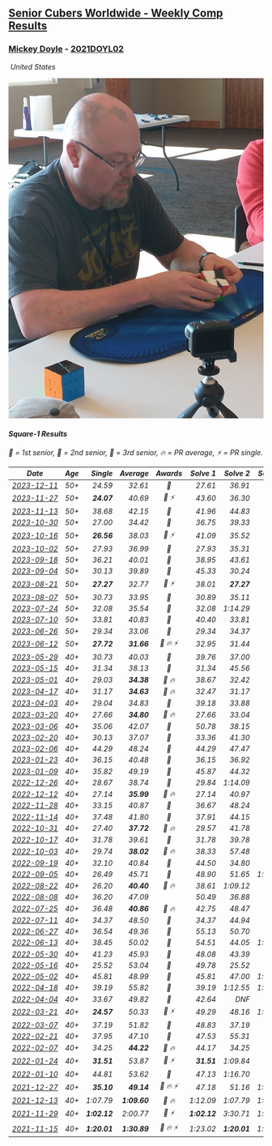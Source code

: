 <style>table {white-space: nowrap;}</style>
<link rel="stylesheet" type="text/css" href="/scw-comp/css/flags.css" />

## [Senior Cubers Worldwide - Weekly Comp Results](/scw-comp/results/)
### [Mickey Doyle](README.md) - [2021DOYL02](https://www.worldcubeassociation.org/persons/2021DOYL02?event=sq1)

<i class="flag flag-US" />&nbsp;United States

![Mickey Doyle](1644595509.jpg)

#### Square-1 Results

<span style="white-space: nowrap;">🥇 = 1st senior</span>, <span style="white-space: nowrap;">🥈 = 2nd senior</span>, <span style="white-space: nowrap;">🥉 = 3rd senior</span>, <span style="white-space: nowrap;">🔥 = PR average</span>, <span style="white-space: nowrap;">⚡ = PR single</span>.

| Date | Age | Single | Average | Awards | Solve 1 | Solve 2 | Solve 3 | Solve 4 | Solve 5 | Video |
| :--: | :--: | --: | --: | :--: | --: | --: | --: | --: | --: | :-- |
| [2023-12-11](../../results/2023-12-11/sq1.md) | 50+ | 24.59 | 32.61 | 🥈 | 27.61 | 36.91 | 24.59 | 33.30 | 43.66 | [Desktop](https://www.facebook.com/events/256225627472117/permalink/262460063515340) / [Mobile](https://m.facebook.com/events/256225627472117?view=permalink&id=262460063515340) |
| [2023-11-27](../../results/2023-11-27/sq1.md) | 50+ | **24.07** | 40.69 | 🥈 ⚡ | 43.60 | 36.30 | 42.18 | 1:28.80 | **24.07** | [Desktop](https://www.facebook.com/events/872715707643227/permalink/879924386922359) / [Mobile](https://m.facebook.com/events/872715707643227?view=permalink&id=879924386922359) |
| [2023-11-13](../../results/2023-11-13/sq1.md) | 50+ | 38.68 | 42.15 | 🥈 | 41.96 | 44.83 | 38.68 | 39.65 | 56.47 | [Desktop](https://www.facebook.com/events/1003569957614479/permalink/1010616120243196) / [Mobile](https://m.facebook.com/events/1003569957614479?view=permalink&id=1010616120243196) |
| [2023-10-30](../../results/2023-10-30/sq1.md) | 50+ | 27.00 | 34.42 | 🥈 | 36.75 | 39.33 | 27.00 | 27.19 | 43.19 | [Desktop](https://www.facebook.com/events/690958203130039/permalink/696826772543182) / [Mobile](https://m.facebook.com/events/690958203130039?view=permalink&id=696826772543182) |
| [2023-10-16](../../results/2023-10-16/sq1.md) | 50+ | **26.56** | 38.03 | 🥈 ⚡ | 41.09 | 35.52 | 37.49 | **26.56** | 42.55 | [Desktop](https://www.facebook.com/events/1393317244902153/permalink/1400170000883544) / [Mobile](https://m.facebook.com/events/1393317244902153?view=permalink&id=1400170000883544) |
| [2023-10-02](../../results/2023-10-02/sq1.md) | 50+ | 27.93 | 36.99 | 🥈 | 27.93 | 35.31 | 35.67 | 45.87 | 39.99 | [Desktop](https://www.facebook.com/events/1174919303425786/permalink/1182272046023845) / [Mobile](https://m.facebook.com/events/1174919303425786?view=permalink&id=1182272046023845) |
| [2023-09-18](../../results/2023-09-18/sq1.md) | 50+ | 36.21 | 40.01 | 🥈 | 38.95 | 43.61 | 39.38 | 41.69 | 36.21 | [Desktop](https://www.facebook.com/events/1513433686174189/permalink/1520999605417597) / [Mobile](https://m.facebook.com/events/1513433686174189?view=permalink&id=1520999605417597) |
| [2023-09-04](../../results/2023-09-04/sq1.md) | 50+ | 30.13 | 39.89 | 🥈 | 45.33 | 30.24 | 50.93 | 30.13 | 44.10 | [Desktop](https://www.facebook.com/events/2641073766048109/permalink/2651041635051322) / [Mobile](https://m.facebook.com/events/2641073766048109?view=permalink&id=2651041635051322) |
| [2023-08-21](../../results/2023-08-21/sq1.md) | 50+ | **27.27** | 32.77 | 🥈 ⚡ | 38.01 | **27.27** | 32.17 | 1:14.24 | 28.13 | [Desktop](https://www.facebook.com/events/1221531751824966/permalink/1227477697897038) / [Mobile](https://m.facebook.com/events/1221531751824966?view=permalink&id=1227477697897038) |
| [2023-08-07](../../results/2023-08-07/sq1.md) | 50+ | 30.73 | 33.95 | 🥈 | 30.89 | 35.11 | 35.84 | DNF | 30.73 | [Desktop](https://www.facebook.com/events/666756165039562/permalink/672217717826740) / [Mobile](https://m.facebook.com/events/666756165039562?view=permalink&id=672217717826740) |
| [2023-07-24](../../results/2023-07-24/sq1.md) | 50+ | 32.08 | 35.54 | 🥈 | 32.08 | 1:14.29 | 32.34 | 37.86 | 36.43 | [Desktop](https://www.facebook.com/events/806030584473421/permalink/811164057293407) / [Mobile](https://m.facebook.com/events/806030584473421?view=permalink&id=811164057293407) |
| [2023-07-10](../../results/2023-07-10/sq1.md) | 50+ | 33.81 | 40.83 | 🥈 | 40.40 | 33.81 | 48.45 | 44.03 | 38.06 | [Desktop](https://www.facebook.com/events/290406996735190/permalink/297249952717561) / [Mobile](https://m.facebook.com/events/290406996735190?view=permalink&id=297249952717561) |
| [2023-06-26](../../results/2023-06-26/sq1.md) | 50+ | 29.34 | 33.06 | 🥈 | 29.34 | 34.37 | 34.21 | 35.45 | 30.59 | [Desktop](https://www.facebook.com/events/310574547970581/permalink/317596370601732) / [Mobile](https://m.facebook.com/events/310574547970581?view=permalink&id=317596370601732) |
| [2023-06-12](../../results/2023-06-12/sq1.md) | 50+ | **27.72** | **31.66** | 🥈 🔥 ⚡ | 32.95 | 31.44 | 36.15 | **27.72** | 30.60 | [Desktop](https://www.facebook.com/events/252304080823510/permalink/259631880090730) / [Mobile](https://m.facebook.com/events/252304080823510?view=permalink&id=259631880090730) |
| [2023-05-29](../../results/2023-05-29/sq1.md) | 40+ | 30.73 | 40.03 | 🥈 | 39.76 | 37.00 | 43.34 | 30.73 | 46.24 | [Desktop](https://www.facebook.com/events/3552780501633678/permalink/3561537370757991) / [Mobile](https://m.facebook.com/events/3552780501633678?view=permalink&id=3561537370757991) |
| [2023-05-15](../../results/2023-05-15/sq1.md) | 40+ | 31.34 | 38.13 | 🥈 | 31.34 | 45.56 | 35.08 | DNF | 33.76 | [Desktop](https://www.facebook.com/events/128088546941599/permalink/137983255952128) / [Mobile](https://m.facebook.com/events/128088546941599?view=permalink&id=137983255952128) |
| [2023-05-01](../../results/2023-05-01/sq1.md) | 40+ | 29.03 | **34.38** | 🥈 🔥 | 38.67 | 32.42 | 44.17 | 29.03 | 32.06 | [Desktop](https://www.facebook.com/events/1407988503335303/permalink/1416121702521983) / [Mobile](https://m.facebook.com/events/1407988503335303?view=permalink&id=1416121702521983) |
| [2023-04-17](../../results/2023-04-17/sq1.md) | 40+ | 31.17 | **34.63** | 🥈 🔥 | 32.47 | 31.17 | 45.06 | 32.98 | 38.43 | [Desktop](https://www.facebook.com/events/238970528738328/permalink/246077844694263) / [Mobile](https://m.facebook.com/events/238970528738328?view=permalink&id=246077844694263) |
| [2023-04-03](../../results/2023-04-03/sq1.md) | 40+ | 29.04 | 34.83 | 🥈 | 39.18 | 33.88 | 29.04 | 41.82 | 31.44 | [Desktop](https://www.facebook.com/events/610841793891609/permalink/617053606603761) / [Mobile](https://m.facebook.com/events/610841793891609?view=permalink&id=617053606603761) |
| [2023-03-20](../../results/2023-03-20/sq1.md) | 40+ | 27.66 | **34.80** | 🥈 🔥 | 27.66 | 33.04 | 44.00 | 37.82 | 33.55 | [Desktop](https://www.facebook.com/events/171663595723883/permalink/178386685051574) / [Mobile](https://m.facebook.com/events/171663595723883?view=permalink&id=178386685051574) |
| [2023-03-06](../../results/2023-03-06/sq1.md) | 40+ | 35.06 | 42.07 | 🥈 | 50.78 | 38.15 | 46.11 | 41.96 | 35.06 | [Desktop](https://www.facebook.com/events/520428456921801/permalink/527584216206225) / [Mobile](https://m.facebook.com/events/520428456921801?view=permalink&id=527584216206225) |
| [2023-02-20](../../results/2023-02-20/sq1.md) | 40+ | 30.13 | 37.07 | 🥈 | 33.36 | 41.30 | 36.54 | 30.13 | 52.83 | [Desktop](https://www.facebook.com/events/902902514362571/permalink/910603393592483) / [Mobile](https://m.facebook.com/events/902902514362571?view=permalink&id=910603393592483) |
| [2023-02-06](../../results/2023-02-06/sq1.md) | 40+ | 44.29 | 48.24 | 🥈 | 44.29 | 47.47 | 51.31 | 45.95 | 59.73 | [Desktop](https://www.facebook.com/events/727168602388677/permalink/736303128141891) / [Mobile](https://m.facebook.com/events/727168602388677?view=permalink&id=736303128141891) |
| [2023-01-23](../../results/2023-01-23/sq1.md) | 40+ | 36.15 | 40.48 | 🥈 | 36.15 | 36.92 | 48.46 | 38.98 | 45.54 | [Desktop](https://www.facebook.com/events/1297068784473295/permalink/1305685563611617) / [Mobile](https://m.facebook.com/events/1297068784473295?view=permalink&id=1305685563611617) |
| [2023-01-09](../../results/2023-01-09/sq1.md) | 40+ | 35.82 | 49.19 | 🥈 | 45.87 | 44.32 | 35.82 | 1:50.58 | 57.39 | [Desktop](https://www.facebook.com/events/3345232965716031/permalink/3355291428043518) / [Mobile](https://m.facebook.com/events/3345232965716031?view=permalink&id=3355291428043518) |
| [2022-12-26](../../results/2022-12-26/sq1.md) | 40+ | 28.67 | 38.74 | 🥈 | 29.84 | 1:14.09 | 28.67 | 43.76 | 42.62 | [Desktop](https://www.facebook.com/events/1093949927944727/permalink/1102117247127995) / [Mobile](https://m.facebook.com/events/1093949927944727?view=permalink&id=1102117247127995) |
| [2022-12-12](../../results/2022-12-12/sq1.md) | 40+ | 27.14 | **35.99** | 🥈 🔥 | 27.14 | 40.97 | 54.15 | 29.81 | 37.20 | [Desktop](https://www.facebook.com/events/663641112081341/permalink/674234961021956) / [Mobile](https://m.facebook.com/events/663641112081341?view=permalink&id=674234961021956) |
| [2022-11-28](../../results/2022-11-28/sq1.md) | 40+ | 33.15 | 40.87 | 🥈 | 36.67 | 48.24 | 54.39 | 37.70 | 33.15 | [Desktop](https://www.facebook.com/events/1804728823229042/permalink/1815728768795714) / [Mobile](https://m.facebook.com/events/1804728823229042?view=permalink&id=1815728768795714) |
| [2022-11-14](../../results/2022-11-14/sq1.md) | 40+ | 37.48 | 41.80 | 🥈 | 37.91 | 44.15 | 37.48 | 45.75 | 43.33 | [Desktop](https://www.facebook.com/events/6099811736738322/permalink/6146977855355043) / [Mobile](https://m.facebook.com/events/6099811736738322?view=permalink&id=6146977855355043) |
| [2022-10-31](../../results/2022-10-31/sq1.md) | 40+ | 27.40 | **37.72** | 🥈 🔥 | 29.57 | 41.78 | 45.68 | 27.40 | 41.82 | [Desktop](https://www.facebook.com/events/843784600089254/permalink/847935953007452) / [Mobile](https://m.facebook.com/events/843784600089254?view=permalink&id=847935953007452) |
| [2022-10-17](../../results/2022-10-17/sq1.md) | 40+ | 31.78 | 39.61 | 🥈 | 31.78 | 39.78 | 39.90 | 39.16 | 43.12 | [Desktop](https://www.facebook.com/events/1085515762098391/permalink/1093701021279865) / [Mobile](https://m.facebook.com/events/1085515762098391?view=permalink&id=1093701021279865) |
| [2022-10-03](../../results/2022-10-03/sq1.md) | 40+ | 29.74 | **38.02** | 🥈 🔥 | 38.33 | 57.48 | 35.53 | 29.74 | 40.21 | [Desktop](https://www.facebook.com/events/3347502062203517/permalink/3354363234850733) / [Mobile](https://m.facebook.com/events/3347502062203517?view=permalink&id=3354363234850733) |
| [2022-09-19](../../results/2022-09-19/sq1.md) | 40+ | 32.10 | 40.84 | 🥈 | 44.50 | 34.80 | 32.10 | 44.55 | 43.23 | [Desktop](https://www.facebook.com/events/622543946125717/permalink/628874098826035) / [Mobile](https://m.facebook.com/events/622543946125717?view=permalink&id=628874098826035) |
| [2022-09-05](../../results/2022-09-05/sq1.md) | 40+ | 26.49 | 45.71 | 🥈 | 48.90 | 51.65 | 1:03.50 | 36.59 | 26.49 | [Desktop](https://www.facebook.com/events/921549679236169/permalink/932447234813080) / [Mobile](https://m.facebook.com/events/921549679236169?view=permalink&id=932447234813080) |
| [2022-08-22](../../results/2022-08-22/sq1.md) | 40+ | 26.20 | **40.40** | 🥈 🔥 | 38.61 | 1:09.12 | 37.65 | 44.93 | 26.20 | [Desktop](https://www.facebook.com/events/476554570981315/permalink/484538930182879) / [Mobile](https://m.facebook.com/events/476554570981315?view=permalink&id=484538930182879) |
| [2022-08-08](../../results/2022-08-08/sq1.md) | 40+ | 36.20 | 47.09 |  | 50.49 | 36.88 | 53.89 | 1:34.36 | 36.20 | [Desktop](https://www.facebook.com/events/1202320373645710/permalink/1207956339748780) / [Mobile](https://m.facebook.com/events/1202320373645710?view=permalink&id=1207956339748780) |
| [2022-07-25](../../results/2022-07-25/sq1.md) | 40+ | 36.48 | **40.86** | 🥈 🔥 | 42.75 | 48.47 | 38.97 | 36.48 | 40.85 | [Desktop](https://www.facebook.com/events/587016656266234/permalink/595595615408338) / [Mobile](https://m.facebook.com/events/587016656266234?view=permalink&id=595595615408338) |
| [2022-07-11](../../results/2022-07-11/sq1.md) | 40+ | 34.37 | 48.50 | 🥈 | 34.37 | 44.94 | 46.45 | 1:21.87 | 54.11 | [Desktop](https://www.facebook.com/events/1077792383124606/permalink/1086321562271688) / [Mobile](https://m.facebook.com/events/1077792383124606?view=permalink&id=1086321562271688) |
| [2022-06-27](../../results/2022-06-27/sq1.md) | 40+ | 36.54 | 49.36 | 🥈 | 55.13 | 50.70 | 51.72 | 45.66 | 36.54 | [Desktop](https://www.facebook.com/events/3239186643032731/permalink/3250341288583933) / [Mobile](https://m.facebook.com/events/3239186643032731?view=permalink&id=3250341288583933) |
| [2022-06-13](../../results/2022-06-13/sq1.md) | 40+ | 38.45 | 50.02 | 🥈 | 54.51 | 44.05 | 1:01.69 | 38.45 | 51.50 | [Desktop](https://www.facebook.com/events/1002774037090769/permalink/1011117439589762) / [Mobile](https://m.facebook.com/events/1002774037090769?view=permalink&id=1011117439589762) |
| [2022-05-30](../../results/2022-05-30/sq1.md) | 40+ | 41.23 | 45.93 | 🥈 | 48.08 | 43.39 | 51.59 | 46.31 | 41.23 | [Desktop](https://www.facebook.com/events/484172023479011/permalink/493234429239437) / [Mobile](https://m.facebook.com/events/484172023479011?view=permalink&id=493234429239437) |
| [2022-05-16](../../results/2022-05-16/sq1.md) | 40+ | 25.52 | 53.04 | 🥈 | 49.78 | 25.52 | 53.10 | 57.50 | 56.23 | [Desktop](https://www.facebook.com/events/1452905775152133/permalink/1462609737515070) / [Mobile](https://m.facebook.com/events/1452905775152133?view=permalink&id=1462609737515070) |
| [2022-05-02](../../results/2022-05-02/sq1.md) | 40+ | 45.81 | 48.99 | 🥉 | 45.81 | 47.00 | 1:03.06 | 50.06 | 49.90 | [Desktop](https://www.facebook.com/events/3199116787026413/permalink/3209613159310109) / [Mobile](https://m.facebook.com/events/3199116787026413?view=permalink&id=3209613159310109) |
| [2022-04-18](../../results/2022-04-18/sq1.md) | 40+ | 39.19 | 55.82 | 🥈 | 39.19 | 1:12.55 | 1:00.02 | 48.80 | 58.65 | [Desktop](https://www.facebook.com/events/566110581332467/permalink/574130973863761) / [Mobile](https://m.facebook.com/events/566110581332467?view=permalink&id=574130973863761) |
| [2022-04-04](../../results/2022-04-04/sq1.md) | 40+ | 33.67 | 49.82 | 🥉 | 42.64 | DNF | 53.38 | 53.43 | 33.67 | [Desktop](https://www.facebook.com/events/1171138513621623/permalink/1179543232781151) / [Mobile](https://m.facebook.com/events/1171138513621623?view=permalink&id=1179543232781151) |
| [2022-03-21](../../results/2022-03-21/sq1.md) | 40+ | **24.57** | 50.33 | 🥈 ⚡ | 49.29 | 48.16 | 1:35.64 | **24.57** | 53.55 | [Desktop](https://www.facebook.com/events/525463282272711/permalink/534351014717271) / [Mobile](https://m.facebook.com/events/525463282272711?view=permalink&id=534351014717271) |
| [2022-03-07](../../results/2022-03-07/sq1.md) | 40+ | 37.19 | 51.82 | 🥉 | 48.83 | 37.19 | 53.86 | 52.77 | 59.81 | [Desktop](https://www.facebook.com/events/492851219083428/permalink/501419721559911) / [Mobile](https://m.facebook.com/events/492851219083428?view=permalink&id=501419721559911) |
| [2022-02-21](../../results/2022-02-21/sq1.md) | 40+ | 37.95 | 47.10 | 🥈 | 47.53 | 55.31 | 41.93 | 37.95 | 51.84 | [Desktop](https://www.facebook.com/events/283377510532834/permalink/290487816488470) / [Mobile](https://m.facebook.com/events/283377510532834?view=permalink&id=290487816488470) |
| [2022-02-07](../../results/2022-02-07/sq1.md) | 40+ | 34.25 | **44.22** | 🥈 🔥 | 44.17 | 34.25 | 41.80 | 46.70 | 47.80 | [Desktop](https://www.facebook.com/events/245500131085725/permalink/253964880239250) / [Mobile](https://m.facebook.com/events/245500131085725?view=permalink&id=253964880239250) |
| [2022-01-24](../../results/2022-01-24/sq1.md) | 40+ | **31.51** | 53.87 | 🥈 ⚡ | **31.51** | 1:09.84 | 44.88 | 50.57 | 1:06.15 | [Desktop](https://www.facebook.com/events/317247483509647/permalink/321082476459481) / [Mobile](https://m.facebook.com/events/317247483509647?view=permalink&id=321082476459481) |
| [2022-01-10](../../results/2022-01-10/sq1.md) | 40+ | 44.81 | 53.62 | 🥈 | 47.13 | 1:16.70 | 59.47 | 54.25 | 44.81 | [Desktop](https://www.facebook.com/events/1071902263370982/permalink/1080359819191893) / [Mobile](https://m.facebook.com/events/1071902263370982?view=permalink&id=1080359819191893) |
| [2021-12-27](../../results/2021-12-27/sq1.md) | 40+ | **35.10** | **49.14** | 🥈 🔥 ⚡ | 47.18 | 51.16 | 1:04.46 | **35.10** | 49.07 | [Desktop](https://www.facebook.com/events/1083505512394794/permalink/1091576311587714) / [Mobile](https://m.facebook.com/events/1083505512394794?view=permalink&id=1091576311587714) |
| [2021-12-13](../../results/2021-12-13/sq1.md) | 40+ | 1:07.79 | **1:09.60** | 🥈 🔥 | 1:12.09 | 1:07.79 | 1:08.92 | DNS | DNS | [Desktop](https://www.facebook.com/events/630404078099901/permalink/638481873958788) / [Mobile](https://m.facebook.com/events/630404078099901?view=permalink&id=638481873958788) |
| [2021-11-29](../../results/2021-11-29/sq1.md) | 40+ | **1:02.12** | 2:00.77 | 🥉 ⚡ | **1:02.12** | 3:30.71 | 1:29.49 | DNS | DNS | [Desktop](https://www.facebook.com/events/1226219924873960/permalink/1235014183994534) / [Mobile](https://m.facebook.com/events/1226219924873960?view=permalink&id=1235014183994534) |
| [2021-11-15](../../results/2021-11-15/sq1.md) | 40+ | **1:20.01** | **1:30.89** | 🥈 🔥 ⚡ | 1:23.02 | **1:20.01** | 1:49.64 | DNS | DNS | [Desktop](https://www.facebook.com/events/914365772539993/permalink/922106355099268) / [Mobile](https://m.facebook.com/events/914365772539993?view=permalink&id=922106355099268) |


<!-- Global site tag (gtag.js) - Google Analytics -->
<script async src="https://www.googletagmanager.com/gtag/js?id=UA-86348435-3"></script>
<script>window.dataLayer = window.dataLayer || []; function gtag() {dataLayer.push(arguments);} gtag('js', new Date()); gtag('config', 'UA-86348435-3');</script>
